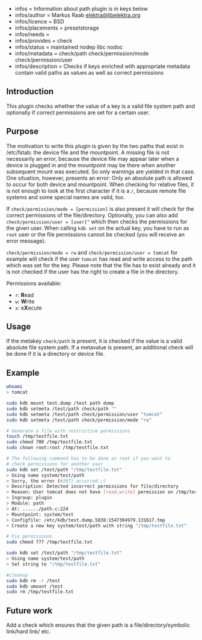 - infos = Information about path plugin is in keys below
- infos/author = Markus Raab <elektra@libelektra.org>
- infos/licence = BSD
- infos/placements = presetstorage
- infos/needs =
- infos/provides = check
- infos/status = maintained nodep libc nodoc
- infos/metadata = check/path check/permission/mode check/permission/user
- infos/description = Checks if keys enriched with appropriate metadata contain valid paths as values as well
as correct permissions

## Introduction

This plugin checks whether the value of a key is a valid file system path and optionally if
correct permissions are set for a certain user.

## Purpose

The motivation to write this plugin is given by the two paths that exist
in /etc/fstab: the device file and the mountpoint. A missing file is
not necessarily an error, because the device file may appear later when
a device is plugged in and the mountpoint may be there when another
subsequent mount was executed. So only warnings are yielded in that
case. One situation, however, presents an error: Only an absolute path
is allowed to occur for both device and mountpoint. When checking for
relative files, it is not enough to look at the first character if it is
a `/`, because remote file systems and some special names are valid, too.

If `check/permission/mode = [permission]` is also present it will check for the correct permissions
of the file/directory. Optionally, you can also add `check/permission/user = [user]"` which then checks the permissions
for the given user. When calling `kdb set` on the actual key, you have to run as `root` user
or the file permissions cannot be checked (you will receive an error message).

 `check/permission/mode = rw` and `check/permission/user = tomcat` for example will check if the user
`tomcat` has read and write access to the path which was set for the key. Please note that the file has to exist already
and it is not checked if the user has the right to create a file in the directory.

 Permissions available:
 - `r`: **R**ead
 - `w`: **W**rite
 - `x`: e**X**ecute

## Usage

If the metakey `check/path` is present, it is checked if the value is a
valid absolute file system path. If a metavalue is present, an additional
check will be done if it is a directory or device file.

## Example

```sh
whoami
> tomcat

sudo kdb mount test.dump /test path dump
sudo kdb setmeta /test/path check/path ""
sudo kdb setmeta /test/path check/permission/user "tomcat"
sudo kdb setmeta /test/path check/permission/mode "rw"

# Generate a file with restrictive permissions
touch /tmp/testfile.txt
sudo chmod 700 /tmp/testfile.txt
sudo chown root:root /tmp/testfile.txt

# The following command has to be done as root if you want to
# check permissions for another user
sudo kdb set /test/path "/tmp/testfile.txt"
> Using name system/test/path
> Sorry, the error (#207) occurred ;(
> Description: Detected incorrect permissions for file/directory
> Reason: User tomcat does not have [read,write] permission on /tmp/testfile.txt
> Ingroup: plugin
> Module: path
> At: ....../path.c:224
> Mountpoint: system/test
> Configfile: /etc/kdb/test.dump.5838:1547304979.131617.tmp
> Create a new key system/test/path with string "/tmp/testfile.txt"

# Fix permissions
sudo chmod 777 /tmp/testfile.txt

sudo kdb set /test/path "/tmp/testfile.txt"
> Using name system/test/path
> Set string to "/tmp/testfile.txt"

#cleanup
sudo kdb rm -r /test
sudo kdb umount /test
sudo rm /tmp/testfile.txt
```

## Future work
Add a check which ensures that the given path is a file/directory/symbolic link/hard link/ etc.